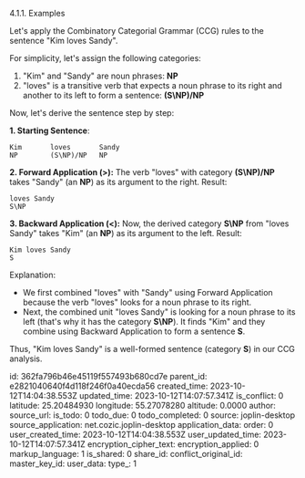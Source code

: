 4.1.1. Examples

Let's apply the Combinatory Categorial Grammar (CCG) rules to the sentence "Kim loves Sandy".

For simplicity, let's assign the following categories:

1. "Kim" and "Sandy" are noun phrases: **NP**
2. "loves" is a transitive verb that expects a noun phrase to its right and another to its left to form a sentence: **(S\NP)/NP**

Now, let's derive the sentence step by step:

**1. Starting Sentence**: 
```
Kim       loves       Sandy
NP        (S\NP)/NP   NP
```

**2. Forward Application (>):** 
The verb "loves" with category **(S\NP)/NP** takes "Sandy" (an **NP**) as its argument to the right.
Result: 
```
loves Sandy
S\NP
```

**3. Backward Application (<):** 
Now, the derived category **S\NP** from "loves Sandy" takes "Kim" (an **NP**) as its argument to the left.
Result:
```
Kim loves Sandy
S
```

Explanation:

- We first combined "loves" with "Sandy" using Forward Application because the verb "loves" looks for a noun phrase to its right. 
- Next, the combined unit "loves Sandy" is looking for a noun phrase to its left (that's why it has the category **S\NP**). It finds "Kim" and they combine using Backward Application to form a sentence **S**.

Thus, "Kim loves Sandy" is a well-formed sentence (category **S**) in our CCG analysis.

id: 362fa796b46e45119f557493b680cd7e
parent_id: e2821040640f4d118f246f0a40ecda56
created_time: 2023-10-12T14:04:38.553Z
updated_time: 2023-10-12T14:07:57.341Z
is_conflict: 0
latitude: 25.20484930
longitude: 55.27078280
altitude: 0.0000
author: 
source_url: 
is_todo: 0
todo_due: 0
todo_completed: 0
source: joplin-desktop
source_application: net.cozic.joplin-desktop
application_data: 
order: 0
user_created_time: 2023-10-12T14:04:38.553Z
user_updated_time: 2023-10-12T14:07:57.341Z
encryption_cipher_text: 
encryption_applied: 0
markup_language: 1
is_shared: 0
share_id: 
conflict_original_id: 
master_key_id: 
user_data: 
type_: 1